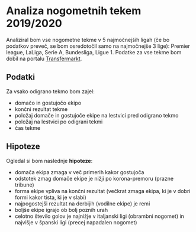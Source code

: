 # Analiza nogometnih tekem 2019/2020

Analiziral bom vse nogometne tekme v 5 najmočnejših ligah (če bo podatkov preveč, se bom osredotočil samo na najmočnejše 3 lige): Premier league, LaLiga, Serie A, Bundesliga, Ligue 1. Podatke za vse tekme bom dobil na portalu [Transfermarkt](https://www.transfermarkt.com/).

## Podatki
Za vsako odigrano tekmo bom zajel:
* domačo in gostujočo ekipo
* končni rezultat tekme
* položaj domače in gostujoče ekipe na lestvici pred odigrano tekmo
* položaj na lestvici po odigrani tekmi
* čas tekme

## Hipoteze
Ogledal si bom naslednje **hipoteze**:
* domača ekipa zmaga v več primerih kakor gostujoča
* odstotek zmag domače ekipe je nižji po korona-premoru (prazne tribune)
* forma ekipe vpliva na končni rezultat (večkrat zmaga ekipa, ki je v dobri formi kakor tista, ki je v slabi)
* najpogostejši rezultat na derbijih (vodilne ekipe) je remi
* boljše ekipe igrajo ob bolj poznih urah 
* celotno število golov je najnižje v italjanski ligi (obrambni nogomet) in najvišje v španski ligi (precej napadalen nogomet)